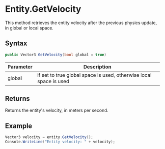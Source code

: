 # Entity.GetVelocity

This method retrieves the entity velocity after the previous physics update, in global or local space.

## Syntax

```csharp
public Vector3 GetVelocity(bool global = true)
```

| Parameter | Description |
| --- | --- |
| global | if set to true global space is used, otherwise local space is used |

## Returns

Returns the entity's velocity, in meters per second.

## Example

```csharp
Vector3 velocity = entity.GetVelocity();
Console.WriteLine("Entity velocity: " + velocity);
```